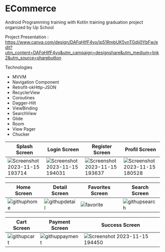 # ECommerce

Android Programming training with Kotlin training graduation project organized by Up School

Project Presentation : https://www.canva.com/design/DAFqHIfF4vo/jp51RmbUK5ynTGdji0YbFw/edit?utm_content=DAFqHIfF4vo&utm_campaign=designshare&utm_medium=link2&utm_source=sharebutton

Technologies

- MVVM
- Navigation Component
- Retrofit-okHttp-JSON
- RecyclerView
- Coroutines
- Dagger-Hilt
- ViewBinding
- SearchView
- Glide
- Room
- View Pager
- Chucker

| Splash Screen             | Login Screen              | Register Screen           | Profil Screen             |
| ------------------------- | ------------------------- | ------------------------- | ------------------------- |
|![Screenshot 2023-11-15 193714](https://github.com/NazlicanTerliksiz/ECommerce/assets/103425386/cea8731d-67da-4100-a3ac-1980c6827018)|![Screenshot 2023-11-15 194031](https://github.com/NazlicanTerliksiz/ECommerce/assets/103425386/f538e50d-c24b-4710-b1b0-1d1fcf63a88c)|![Screenshot 2023-11-15 193637](https://github.com/NazlicanTerliksiz/ECommerce/assets/103425386/cf33c14b-3653-4e6e-a606-113a4e684326)|![Screenshot 2023-11-15 180528](https://github.com/NazlicanTerliksiz/ECommerce/assets/103425386/6ddc67ea-9caf-4fb8-b848-2734ba484f2e)

| Home Screen               | Detail Screen              |Favorites Screen          | Search Screen             |        
| ------------------------- | ------------------------- | ------------------------- | ------------------------- | 
|![githuphome](https://github.com/NazlicanTerliksiz/ECommerce/assets/103425386/9d04dd06-11cf-4ae6-aef8-a103399c6c61)|![githupdetail](https://github.com/NazlicanTerliksiz/ECommerce/assets/103425386/48570c2a-ca7f-4070-b738-d14369fab268)|![favorite](https://github.com/NazlicanTerliksiz/ECommerce/assets/103425386/a432624d-75b2-41e7-99b8-5a3f8e6771c2)|![githupsearch](https://github.com/NazlicanTerliksiz/ECommerce/assets/103425386/eb021671-6778-47fd-b614-7a9e481555ed)|

| Cart Screen               | Payment Screen             | Success  Screen          |
| ------------------------- | ------------------------- | ------------------------- |  
|![githupcart](https://github.com/NazlicanTerliksiz/ECommerce/assets/103425386/39a72c78-3116-442d-9bf7-be83e34bbedd)|![githuppayment](https://github.com/NazlicanTerliksiz/ECommerce/assets/103425386/c8f6d3a2-b593-4f9c-93f4-1f735473c6e5)|![Screenshot 2023-11-15 194450](https://github.com/NazlicanTerliksiz/ECommerce/assets/103425386/eac2cbb3-77fe-4cf9-b885-d7b0fc13b4f1)


